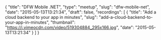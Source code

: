 {
  "title": "DFW Mobile .NET",
  "type": "meetup",
  "slug": "dfw-mobile-net",
  "date": "2015-05-13T13:21:34",
  "draft": false,
  "recordings": [
    {
      "title": "Add a cloud backend to your app in minutes",
      "slug": "add-a-cloud-backend-to-your-app-in-minutes",
      "thumbnail": "https://i.vimeocdn.com/video/519304884_295x166.jpg",
      "date": "2015-05-13T13:21:34"
    }
  ]
}